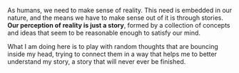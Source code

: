 As humans, we need to make sense of reality. This need is embedded in our nature, and the means we have to make sense out of it is through stories. **Our perception of reality is just a story**, formed by a collection of concepts and ideas that seem to be reasonable enough to satisfy our mind. 

What I am doing here is to play with random thoughts that are bouncing inside my head, trying to connect them in a way that helps me to better understand my story, a story that will never ever be finished.